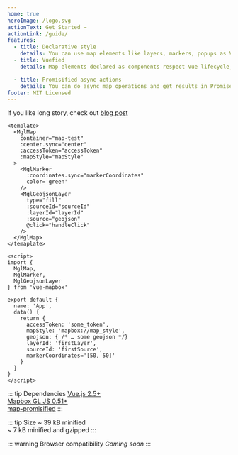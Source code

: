 ```yaml
---
home: true
heroImage: /logo.svg
actionText: Get Started →
actionLink: /guide/
features:
  - title: Declarative style
    details: You can use map elements like layers, markers, popups as Vue components and control them via synchronized props
  - title: Vuefied
    details: Map elements declared as components respect Vue lifecycle, emit map events like Vue events and can be used in OOP-style

  - title: Promisified async actions
    details: You can do async map operations and get results in Promise without messing with map events and figuring out what action cause it
footer: MIT Licensed
---
```


If you like long story, check out [blog post](https://soal.github.io/posts/why-vue-mapbox.html)

```vue{2}
<template>
  <MglMap
    container="map-test"
    :center.sync="center"
    :accessToken="accessToken"
    :mapStyle="mapStyle"
  >
    <MglMarker
      :coordinates.sync="markerCoordinates"
      color='green'
    />
    <MglGeojsonLayer
      type="fill"
      :sourceId="sourceId"
      :layerId="layerId"
      :source="geojson"
      @click="handleClick"
    />
  </MglMap>
</temaplate>

<script>
import {
  MglMap,
  MglMarker,
  MglGeojsonLayer
} from 'vue-mapbox'

export default {
  name: 'App',
  data() {
    return {
      accessToken: 'some_token',
      mapStyle: 'mapbox://map_style',
      geojson: { /* … some geojson */}
      layerId: 'firstLayer',
      sourceId: 'firstSource',
      markerCoordinates='[50, 50]'
    }
  }
}
</script>
```

::: tip Dependencies
[Vue.js 2.5+](https://github.com/vuejs/vue)  
[Mapbox GL JS 0.51+](https://github.com/mapbox/mapbox-gl-js)  
[map-promisified](https://github.com/soal/map-promisified)
:::

::: tip Size
~ 39 kB minified  
 ~ 7 kB minified and gzipped
:::

::: warning Browser compatibility
_Coming soon_
:::
